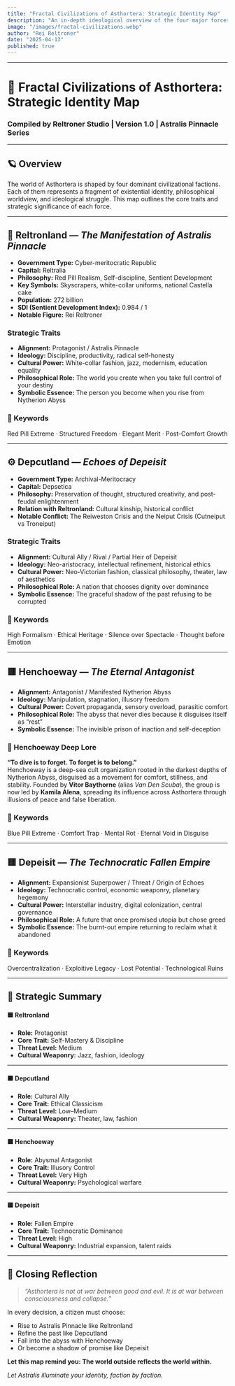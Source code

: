 ```yaml
---
title: "Fractal Civilizations of Asthortera: Strategic Identity Map"
description: "An in-depth ideological overview of the four major forces shaping Asthortera: Reltronland, Depcutland, Henchoeway, and Depeisit—each reflecting a distinct philosophy of civilization, consciousness, and collapse."
image: "/images/fractal-civilizations.webp"
author: "Rei Reltroner"
date: "2025-04-13"
published: true
---
```


---

# 🌌 Fractal Civilizations of Asthortera: Strategic Identity Map
### Compiled by Reltroner Studio | Version 1.0 | Astralis Pinnacle Series

---

## 🪐 Overview
The world of Asthortera is shaped by four dominant civilizational factions. Each of them represents a fragment of existential identity, philosophical worldview, and ideological struggle. This map outlines the core traits and strategic significance of each force.

---

## 🌟 Reltronland — *The Manifestation of Astralis Pinnacle*
- **Government Type:** Cyber-meritocratic Republic  
- **Capital:** Reltralia  
- **Philosophy:** Red Pill Realism, Self-discipline, Sentient Development  
- **Key Symbols:** Skyscrapers, white-collar uniforms, national Castella cake  
- **Population:** 272 billion  
- **SDI (Sentient Development Index):** 0.984 / 1  
- **Notable Figure:** Rei Reltroner  

### Strategic Traits
- **Alignment:** Protagonist / Astralis Pinnacle
- **Ideology:** Discipline, productivity, radical self-honesty
- **Cultural Power:** White-collar fashion, jazz, modernism, education equality
- **Philosophical Role:** The world you create when you take full control of your destiny
- **Symbolic Essence:** The person you become when you rise from Nytherion Abyss

### 🧠 Keywords
Red Pill Extreme · Structured Freedom · Elegant Merit · Post-Comfort Growth

---

## ⚙️ Depcutland — *Echoes of Depeisit*
- **Government Type:** Archival-Meritocracy  
- **Capital:** Depsetica  
- **Philosophy:** Preservation of thought, structured creativity, and post-feudal enlightenment  
- **Relation with Reltronland:** Cultural kinship, historical conflict  
- **Notable Conflict:** The Reiweston Crisis and the Neiput Crisis (Cutneiput vs Troneiput)  

### Strategic Traits
- **Alignment:** Cultural Ally / Rival / Partial Heir of Depeisit
- **Ideology:** Neo-aristocracy, intellectual refinement, historical ethics
- **Cultural Power:** Neo-Victorian fashion, classical philosophy, theater, law of aesthetics
- **Philosophical Role:** A nation that chooses dignity over dominance
- **Symbolic Essence:** The graceful shadow of the past refusing to be corrupted

### 🧠 Keywords
High Formalism · Ethical Heritage · Silence over Spectacle · Thought before Emotion

---

## 🟥 Henchoeway — *The Eternal Antagonist*
- **Alignment:** Antagonist / Manifested Nytherion Abyss
- **Ideology:** Manipulation, stagnation, illusory freedom
- **Cultural Power:** Covert propaganda, sensory overload, parasitic comfort
- **Philosophical Role:** The abyss that never dies because it disguises itself as “rest”
- **Symbolic Essence:** The invisible prison of inaction and self-deception

### 🤿 Henchoeway Deep Lore
**“To dive is to forget. To forget is to belong.”**  
Henchoeway is a deep-sea cult organization rooted in the darkest depths of Nytherion Abyss, disguised as a movement for comfort, stillness, and stability. Founded by **Vitor Baythorne** (alias *Van Den Scuba*), the group is now led by **Kamila Alena**, spreading its influence across Asthortera through illusions of peace and false liberation.

### 🧠 Keywords
Blue Pill Extreme · Comfort Trap · Mental Rot · Eternal Void in Disguise

---

## 🟨 Depeisit — *The Technocratic Fallen Empire*
- **Alignment:** Expansionist Superpower / Threat / Origin of Echoes
- **Ideology:** Technocratic control, economic weaponry, planetary hegemony
- **Cultural Power:** Interstellar industry, digital colonization, central governance
- **Philosophical Role:** A future that once promised utopia but chose greed
- **Symbolic Essence:** The burnt-out empire returning to reclaim what it abandoned

### 🧠 Keywords
Overcentralization · Exploitive Legacy · Lost Potential · Technological Ruins

---

## 📌 Strategic Summary

#### 🟦 **Reltronland**
- **Role:** Protagonist  
- **Core Trait:** Self-Mastery & Discipline  
- **Threat Level:** Medium  
- **Cultural Weaponry:** Jazz, fashion, ideology

---

#### 🟫 **Depcutland**
- **Role:** Cultural Ally  
- **Core Trait:** Ethical Classicism  
- **Threat Level:** Low–Medium  
- **Cultural Weaponry:** Theater, law, fashion

---

#### 🟥 **Henchoeway**
- **Role:** Abysmal Antagonist  
- **Core Trait:** Illusory Control  
- **Threat Level:** Very High  
- **Cultural Weaponry:** Psychological warfare

---

#### 🟨 **Depeisit**
- **Role:** Fallen Empire  
- **Core Trait:** Technocratic Dominance  
- **Threat Level:** High  
- **Cultural Weaponry:** Industrial expansion, talent raids

---

## 🧭 Closing Reflection
> *“Asthortera is not at war between good and evil. It is at war between consciousness and collapse.”*

In every decision, a citizen must choose:
- Rise to Astralis Pinnacle like Reltronland  
- Refine the past like Depcutland  
- Fall into the abyss with Henchoeway  
- Or become a shadow of promise like Depeisit

**Let this map remind you: The world outside reflects the world within.**

*Let Astralis illuminate your identity, faction by faction.*

